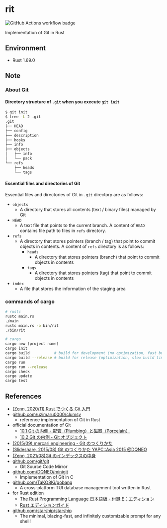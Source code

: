 # rit

![GitHub Actions workflow badge](https://github.com/nukopy/rit/actions/workflows/ci.yml/badge.svg?branch=main)

Implementation of Git in Rust

## Environment

- Rust 1.69.0

## Note

### About Git

#### Directory structure of `.git` when you execute `git init`

```sh
$ git init
$ tree -L 2 .git
.git
├── HEAD
├── config
├── description
├── hooks
├── info
├── objects
│   ├── info
│   └── pack
└── refs
    ├── heads
    └── tags
```

#### Essential files and directories of Git

Essential files and directories of Git in `.git` directory are as follows:

- `objects`
  - A directory that stores all contents (text / binary files) managed by Git
- `HEAD`
  - A text file that points to the current branch. A content of `HEAD` contains file path to files in `refs` directory.
- `refs`
  - A directory that stores pointers (branch / tag) that point to commit objects in contents. A content of `refs` directory is as follows:
    - `heads`
      - A directory that stores pointers (branch) that point to commit objects in contents
    - `tags`
      - A directory that stores pointers (tag) that point to commit objects in contents
- `index`
  - A file that stores the information of the staging area

<!--

#### `HEAD`

```sh
$ cat .git/HEAD
ref: refs/heads/main
```

#### `index`

```sh
# create index file & blob object (staging with `git add`)
$ git add README.md
$ git add .gitignore

# show content in index file
$ cat .git/index
DIRCdvM�0]�dvM�0]��B����@�'�hz#.�L���
.gitignoredvJ�$�hSdvJ�$�h�Ul���k��?xpy�B\̀���    README.mdTREE-1 0
Y��I�T/5�`�}��Ga�

$ git ls-files --stage
100644 7f08e740fa27a1687a232ed74c0e16971baf99ad 0       .gitignore
100644 99048c3f7870798e427f005ccd8083dd14d91b48 0       README.md

# show type of object
$ git cat-file -t 99048c3f7870798e427f005ccd8083dd14d91b48
blob

# show content of object (output is this README.md)
$ git cat-file -p 99048c3f7870798e427f005ccd8083dd14d91b48
# --- output of git cat-file ---
# rit

Implementation of Git in Rust

## Environment

- Rust 1.69.0

## About Git

...
# ------------------------------

# show hash value of object
$ git hash-object README.md
94ed94db4e9cde081610b6455660501a27bdbcf1

# show .git/objects
$ tree .git/objects
.git/objects
├── 29
│   └── bfa74fe2e6b2bcd512b81e1e71a8dcb1ef0f0d
├── 5f
│   └── 79def7d5c15303a8a565fe28fb9d66dceaec98
├── 7f
│   └── 08e740fa27a1687a232ed74c0e16971baf99ad
├── 8a
│   └── 122028a529e462811a84575c12014558a65dac
├── 99
│   └── 048c3f7870798e427f005ccd8083dd14d91b48
├── info
└── pack

8 directories, 5 files

# unstage .gitignore & commit README.md
$ git restore --staged .gitignore

# show .git/objects (not changed!)
$ tree .git/objects
.git/objects
├── 29
│   └── bfa74fe2e6b2bcd512b81e1e71a8dcb1ef0f0d
├── 5f
│   └── 79def7d5c15303a8a565fe28fb9d66dceaec98
├── 7f
│   └── 08e740fa27a1687a232ed74c0e16971baf99ad
├── 8a
│   └── 122028a529e462811a84575c12014558a65dac
├── 99
│   └── 048c3f7870798e427f005ccd8083dd14d91b48
├── info
└── pack

8 directories, 5 files

# show current index (state of staging)
$ git ls-files --stage
100644 99048c3f7870798e427f005ccd8083dd14d91b48 0       README.md

# commit README
$ git commit -m "docs: add contents about internal of Git and references"
[main 72c8662] docs: add contents about internal of Git and references
 1 file changed, 94 insertions(+)

# show .git/objects (changed!)
.git
├── COMMIT_EDITMSG
├── HEAD
├── config
├── description
├── hooks
│   ...
├── index
├── info
│   └── exclude
├── logs  # <--- created
│   ├── HEAD
│   └── refs
│       └── heads
│           └── main
├── objects
│   ├── 09  # <--- created
│   │   └── dba21c31dc9a6b94fe2825a41e45a5e25c4451
│   ├── 29
│   │   └── bfa74fe2e6b2bcd512b81e1e71a8dcb1ef0f0d
│   ├── 5f
│   │   └── 79def7d5c15303a8a565fe28fb9d66dceaec98
│   ├── 72  # <--- created
│   │   └── c8662ebc4cd6fc01f42560a479b3ff2e4ef05d
│   ├── 7f
│   │   └── 08e740fa27a1687a232ed74c0e16971baf99ad
│   ├── 8a
│   │   └── 122028a529e462811a84575c12014558a65dac
│   ├── 99
│   │   └── 048c3f7870798e427f005ccd8083dd14d91b48
│   ├── info
│   └── pack
└── refs
    ├── heads
    │   └── main
    ├── remotes
    │   └── origin
    │       └── main
    └── tags

23 directories, 31 files
```

#### `objects`

```sh
$ tree .git/objects
.git/objects
├── 29
│   └── bfa74fe2e6b2bcd512b81e1e71a8dcb1ef0f0d
├── 5f
│   └── 79def7d5c15303a8a565fe28fb9d66dceaec98
├── 7f
│   └── 08e740fa27a1687a232ed74c0e16971baf99ad
├── 8a
│   └── 122028a529e462811a84575c12014558a65dac
├── 99
│   └── 048c3f7870798e427f005ccd8083dd14d91b48
├── info
└── pack

8 directories, 5 files
```

#### `refs`

```sh
$ tree .git/refs
.git/refs
├── heads
│   └── main
├── remotes
│   └── origin
│       └── main
└── tags

$ git log
commit 72c8662ebc4cd6fc01f42560a479b3ff2e4ef05d (HEAD -> main)
Author: nukopy <nukopy@gmail.com>
Date:   Wed May 31 04:35:09 2023 +0900

    docs: add contents about internal of Git and references

commit 29bfa74fe2e6b2bcd512b81e1e71a8dcb1ef0f0d (origin/main)
Author: nukopy <nukopy@gmail.com>
Date:   Wed May 31 03:00:35 2023 +0900

    Initial commit

$ cat .git/refs/heads/main
72c8662ebc4cd6fc01f42560a479b3ff2e4ef05d

$ cat .git/refs/remotes/origin/main
29bfa74fe2e6b2bcd512b81e1e71a8dcb1ef0f0d
```

### Get a content with `git cat-file -p`

```sh
# commit
$ echo "# rit" > README.md
$ git add README.md
$ git commit -m "Initial commit"

# check up commit object  and get a hash value of tree object
$ git cat-file -p HEAD
tree 5f79def7d5c15303a8a565fe28fb9d66dceaec98
author nukopy <nukopy@gmail.com> 1685469635 +0900
committer nukopy <nukopy@gmail.com> 1685469635 +0900

Initial commit

$ git cat-file -p 5f79def7d5c15303a8a565fe28fb9d66dceaec98
100644 blob 8a122028a529e462811a84575c12014558a65dac    README.md
```

-->

### commands of cargo

```sh
# rustc
rustc main.rs
./main
rustc main.rs -o bin/rit
./bin/rit

# cargo
cargo new [project name]
cargo init
cargo build           # build for development (no optimization, fast build time, slow runtime)
cargo build --release # build for release (optimization, slow build time, fast runtime)
cargo run
cargo run --release
cargo check
cargo update
cargo test
```

## References

- [(Zenn, 2020/11) Rust でつくる Git 入門](https://zenn.dev/uzimaru0000/books/impl-git-in-rust)
- [github.com/uzimaru0000/clumsy](https://github.com/uzimaru0000/clumsy)
  - reference implementation of Git in Rust
- official documentation of Git
  - [10.1 Git の内側 - 配管（Plumbing）と磁器（Porcelain）](https://git-scm.com/book/ja/v2/Git%E3%81%AE%E5%86%85%E5%81%B4-%E9%85%8D%E7%AE%A1%EF%BC%88Plumbing%EF%BC%89%E3%81%A8%E7%A3%81%E5%99%A8%EF%BC%88Porcelain%EF%BC%89)
  - [10.2 Git の内側 - Git オブジェクト](https://git-scm.com/book/ja/v2/Git%E3%81%AE%E5%86%85%E5%81%B4-Git%E3%82%AA%E3%83%96%E3%82%B8%E3%82%A7%E3%82%AF%E3%83%88)
- [(2015/09) mercari engineering - Git のつくりかた](https://engineering.mercari.com/blog/entry/2015-09-14-175300/)
- [(Slideshare, 2015/08) Git のつくりかた YAPC::Asia 2015 @DQNEO](https://www.slideshare.net/DQNEO/git-yapcasia-2015-dqneo)
- [(Zenn, 2021/08)Git のインデックスの中身](https://zenn.dev/kaityo256/articles/inside_the_index)
- [github.com/git/git](https://github.com/git/git)
  - Git Source Code Mirror
- [github.com/DQNEO/minigit](https://github.com/DQNEO/minigit)
  - Implementation of Git in C
- [github.com/TaKO8Ki/gobang](https://github.com/TaKO8Ki/gobang)
  - A cross-platform TUI database management tool written in Rust
- for Rust edition
  - [The Rust Programming Language 日本語版 - 付録 E：エディション](https://doc.rust-jp.rs/book-ja/appendix-05-editions.html)
  - [Rust エディションガイド](https://doc.rust-jp.rs/edition-guide/editions/index.html)
- [github.com/starship/starship](https://github.com/starship/starship)
  - The minimal, blazing-fast, and infinitely customizable prompt for any shell!
